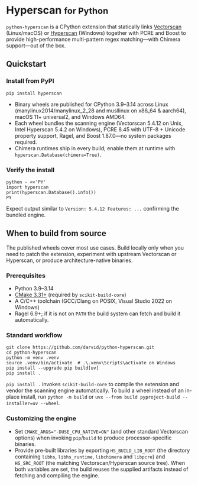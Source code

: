 # Hyperscan <small>for Python</small>

``python-hyperscan`` is a CPython extension that statically links
[Vectorscan][1] (Linux/macOS) or [Hyperscan][2] (Windows) together with
PCRE and Boost to provide high-performance multi-pattern regex
matching—with Chimera support—out of the box.

## Quickstart

### Install from PyPI

```shell
pip install hyperscan
```

- Binary wheels are published for CPython 3.9–3.14 across Linux
  (manylinux2014/manylinux_2_28 and musllinux on x86_64 & aarch64),
  macOS 11+ universal2, and Windows AMD64.
- Each wheel bundles the scanning engine (Vectorscan 5.4.12 on Unix,
  Intel Hyperscan 5.4.2 on Windows), PCRE 8.45 with UTF-8 + Unicode
  property support, Ragel, and Boost 1.87.0—no system packages
  required.
- Chimera runtimes ship in every build; enable them at runtime with
  ``hyperscan.Database(chimera=True)``.

### Verify the install

```shell
python - <<'PY'
import hyperscan
print(hyperscan.Database().info())
PY
```

Expect output similar to ``Version: 5.4.12 Features: ...`` confirming
the bundled engine.

## When to build from source

The published wheels cover most use cases. Build locally only when you
need to patch the extension, experiment with upstream Vectorscan or
Hyperscan, or produce architecture-native binaries.

### Prerequisites

- Python 3.9–3.14
- [CMake 3.31+][3] (required by ``scikit-build-core``)
- A C/C++ toolchain (GCC/Clang on POSIX, Visual Studio 2022 on
  Windows)
- Ragel 6.9+; if it is not on ``PATH`` the build system can fetch and
  build it automatically.

### Standard workflow

```shell
git clone https://github.com/darvid/python-hyperscan.git
cd python-hyperscan
python -m venv .venv
source .venv/bin/activate  # .\.venv\Scripts\activate on Windows
pip install --upgrade pip build[uv]
pip install .
```

``pip install .`` invokes ``scikit-build-core`` to compile the extension
and vendor the scanning engine automatically. To build a wheel instead
of an in-place install, run ``python -m build`` or ``uvx --from build
pyproject-build --installer=uv --wheel``.

### Customizing the engine

- Set ``CMAKE_ARGS="-DUSE_CPU_NATIVE=ON"`` (and other standard
  Vectorscan options) when invoking ``pip``/``build`` to produce
  processor-specific binaries.
- Provide pre-built libraries by exporting ``HS_BUILD_LIB_ROOT`` (the
  directory containing ``libhs``, ``libhs_runtime``, ``libchimera`` and
  ``libpcre``) and ``HS_SRC_ROOT`` (the matching Vectorscan/Hyperscan
  source tree). When both variables are set, the build reuses the
  supplied artifacts instead of fetching and compiling the engine.

[1]: https://www.vectorcamp.gr/vectorscan/
[2]: https://www.hyperscan.io/
[3]: https://scikit.build/
